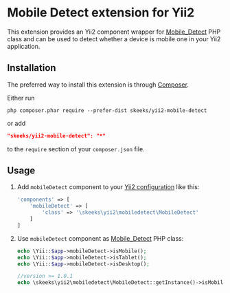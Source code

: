 # Mobile Detect extension for Yii2

This extension provides an Yii2 component wrapper for [Mobile_Detect](http://mobiledetect.net/) PHP class and
can be used to detect whether a device is mobile one in your Yii2 application.

## Installation

The preferred way to install this extension is through [Composer](http://getcomposer.org/download/).

Either run

```
php composer.phar require --prefer-dist skeeks/yii2-mobile-detect
```

or add

```json
"skeeks/yii2-mobile-detect": "*"
```

to the `require` section of your `composer.json` file.

## Usage

1. Add `mobileDetect` component to your [Yii2 configuration](http://www.yiiframework.com/doc-2.0/guide-concept-configurations.html#application-configurations)
like this:

    ```php
    'components' => [
        'mobileDetect' => [
            'class' => '\skeeks\yii2\mobiledetect\MobileDetect'
        ]
    ]
    ```

2. Use `mobileDetect` component as [Mobile_Detect](http://mobiledetect.net/) PHP class:

    ```php
    echo \Yii::$app->mobileDetect->isMobile();
    echo \Yii::$app->mobileDetect->isTablet();
    echo \Yii::$app->mobileDetect->isDesktop();
    ```

    ```php
    //version >= 1.0.1
    echo \skeeks\yii2\mobiledetect\MobileDetect::getInstance()->isMobile();
    ```
